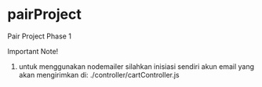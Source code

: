 # pairProject
Pair Project Phase 1


Important Note!

1. untuk menggunakan nodemailer silahkan inisiasi sendiri akun email yang akan mengirimkan di: ./controller/cartController.js